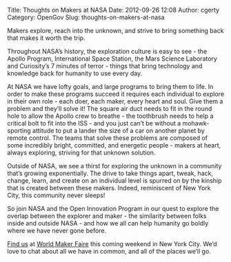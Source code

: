 Title: Thoughts on Makers at NASA
Date: 2012-09-26 12:08
Author: cgerty
Category: OpenGov
Slug: thoughts-on-makers-at-nasa

Makers explore, reach into the unknown, and strive to bring something
back that makes it worth the trip.

Throughout NASA’s history, the exploration culture is easy to see - the
Apollo Program, International Space Station, the Mars Science Laboratory
and Curiosity’s 7 minutes of terror - things that bring technology and
knowledge back for humanity to use every day.

At NASA we have lofty goals, and large programs to bring them to life.
In order to make these programs succeed it requires each individual to
explore in their own role - each doer, each maker, every heart and soul.
Give them a problem and they’ll solve it! The square air duct needs to
fit in the round hole to allow the Apollo crew to breathe - the
toothbrush needs to help a critical bolt to fit into the ISS - and you
just can’t be without a mohawk-sporting attitude to put a lander the
size of a car on another planet by remote control. The teams that solve
these problems are composed of some incredibly bright, committed, and
energetic people - makers at heart, always exploring, striving for that
unknown solution.

Outside of NASA, we see a thirst for exploring the unknown in a
community that’s growing exponentially. The drive to take things apart,
tweak, hack, change, learn, and create on an individual level is spurred
on by the kinship that is created between these makers. Indeed,
reminiscent of New York City, this community never sleeps!

So join NASA and the Open Innovation Program in our quest to explore the
overlap between the explorer and maker - the similarity between folks
inside and outside NASA - and how we all can help humanity go boldly
where we have never gone before.

[Find us][] at [World Maker Faire][] this coming weekend in New York
City. We’d love to chat about all we have in common, and all of the
places we’ll go.

  [Find us]: http://makerfaire.com/pub/e/9224
  [World Maker Faire]: http://makerfaire.com/newyork/2012/
